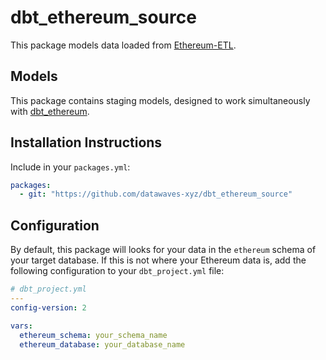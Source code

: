 # dbt_ethereum_source

This package models data loaded from [Ethereum-ETL](https://github.com/blockchain-etl/ethereum-etl).

## Models

This package contains staging models, designed to work simultaneously with [dbt_ethereum](https://github.com/datawaves-xyz/dbt_ethereum).

## Installation Instructions

Include in your `packages.yml`:

```yml
packages:
  - git: "https://github.com/datawaves-xyz/dbt_ethereum_source"
```

## Configuration

By default, this package will looks for your data in the `ethereum` schema of your target database. If this is not where your Ethereum data is, add the following configuration to your `dbt_project.yml` file:

```yml
# dbt_project.yml
---
config-version: 2

vars:
  ethereum_schema: your_schema_name
  ethereum_database: your_database_name
```
